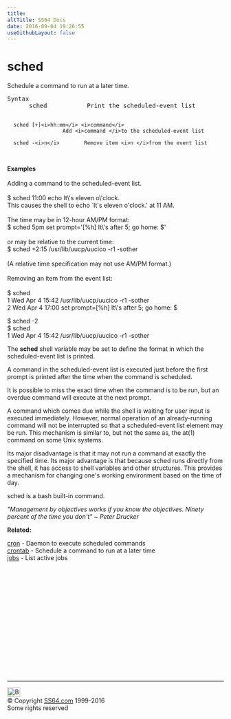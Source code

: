```yaml
---
title:
altTitle: SS64 Docs
date: 2016-09-04 19:26:55
useGithubLayout: false
---
```

<!-- #BeginLibraryItem "/Library/head_osx.lbi" --><!-- #EndLibraryItem --><h1>sched</h1> 
<p>Schedule a command to run at a later time. <br>
</p>
<pre>Syntax
      sched           Print the scheduled-event list

      sched [+]<i>hh:mm</i> <i>command</i>
                      Add <i>command </i>to the scheduled-event list

      sched -<i>n</i>        Remove item <i>n </i>from the event list
</pre>
<p><b>Examples</b><br>
<br>
Adding a command to the scheduled-event list.<br>
<br>
<span class="code">$ sched 11:00 echo It\'s eleven o\'clock.</span><br>
This causes  the shell to echo `It's eleven o'clock.' at 11 AM.<br>
<br>
The time may be in 12-hour AM/PM format:<br>
<span class="code">$ sched 5pm set prompt='[%h] It\'s after 5; go home: $'</span><br>
<br>
or may be relative to the current time:<br>
<span class="code">$ sched +2:15 /usr/lib/uucp/uucico -r1 -sother</span><br>
<br>
(A relative time specification may not use AM/PM format.)<br>
<br>
Removing an item from the event list:<br>
<br>
<span class="code">$ sched<br>
1  Wed Apr  4 15:42  /usr/lib/uucp/uucico -r1 -sother<br>
2  Wed Apr  4 17:00  set prompt=[%h] It\'s after 5; go home: $</span></p>
<p><span class="code"> $ sched -2<br>
$ sched<br>
1  Wed Apr  4 15:42  /usr/lib/uucp/uucico -r1 -sother</span></p>
<p>The <b>sched</b> shell variable may be set to define the format in which 
  the scheduled-event list is printed.</p>
<p>A command in the scheduled-event list is executed just before 
  the first prompt is printed after the time when the command is scheduled. </p>
<p>It is possible to miss the exact time when the command is to be 
  run, but an overdue command will execute at the next prompt. </p>
<p>A command which comes due while the shell is waiting for user 
  input is executed immediately. However, normal operation of an already-running 
  command will not be interrupted so that a scheduled-event list element may be 
  run. This mechanism is similar to, but not the same as, the at(1) command on 
  some Unix systems. </p>
<p>Its major disadvantage is that it may not run a command at exactly 
  the specified time. Its major advantage is that because sched runs directly 
  from the shell, it has access to shell variables and other structures. This 
  provides a mechanism for changing one's working environment based on the time 
  of day.</p>
<p>sched is a bash built-in command.</p>
<p class="quote"><i>"Management by objectives works if you know the objectives. 
  Ninety percent of the time you don't" ~ Peter 
  Drucker</i></p>
<p><b>Related:</b></p>
<p><a href="cron.html">cron</a> - Daemon to execute scheduled commands<a href="crontab.html"><br>
  crontab</a> - Schedule a command to run at a later time<br>
  <a href="jobs.html">jobs</a> - List active jobs</p><!-- #BeginLibraryItem "/Library/foot_osx.lbi" --><p>
<!-- OSX300 -->
<ins class="adsbygoogle" style="display:inline-block;width:300px;height:250px" data-ad-client="ca-pub-6140977852749469" data-ad-slot="1823340303"></ins>
<script>
(adsbygoogle = window.adsbygoogle || []).push({});
</script></p>
<hr>
<div id="bl" class="footer"><a href="sched.html#"><img src="../images/top.png" width="30" height="22" alt="Back to the Top"></a></div>
<div id="br" class="footer, tagline">© Copyright <a href="../index.html">SS64.com</a> 1999-2016<br>
Some rights reserved</div><!-- #EndLibraryItem -->
